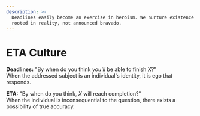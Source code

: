 ```yaml
---
description: >-
  Deadlines easily become an exercise in heroism. We nurture existence that is
  rooted in reality, not announced bravado.
---
```


# ETA Culture

**Deadlines:** "By when do you think _you'll_ be able to finish X?"  
When the addressed subject is an individual's identity, it is ego that responds.

**ETA:** "By when do you think, _X_ will reach completion?"  
When the individual is inconsequential to the question, there exists a possibility of true accuracy.

